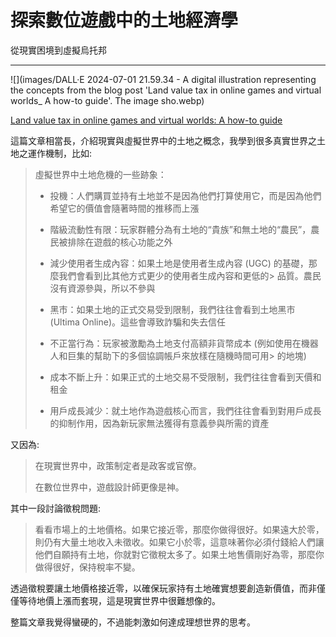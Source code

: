 探索數位遊戲中的土地經濟學
===
從現實困境到虛擬烏托邦

---

![](images/DALL·E 2024-07-01 21.59.34 - A digital illustration representing the concepts from the blog post 'Land value tax in online games and virtual worlds_ A how-to guide'. The image sho.webp)

[Land value tax in online games and virtual worlds: A how-to guide](https://progressandpoverty.substack.com/p/land-value-tax-in-online-games-and)

這篇文章相當長，介紹現實與虛擬世界中的土地之概念，我學到很多真實世界之土地之運作機制，比如:

> 虛擬世界中土地危機的一些跡象：
> * 投機：人們購買並持有土地並不是因為他們打算使用它，而是因為他們希望它的價值會隨著時間的推移而上漲
> 
> * 階級流動性有限：玩家群體分為有土地的“貴族”和無土地的“農民”，農民被排除在遊戲的核心功能之外
> 
> * 減少使用者生成內容：如果土地是使用者生成內容 (UGC) 的基礎，那麼我們會看到比其他方式更少的使用者生成內容和更低的> 品質。農民沒有資源參與，所以不參與
> 
> * 黑市：如果土地的正式交易受到限制，我們往往會看到土地黑市 (Ultima Online)。這些會導致詐騙和失去信任
> 
> * 不正當行為：玩家被激勵為土地支付高額非貨幣成本 (例如使用在機器人和巨集的幫助下的多個協調帳戶來放樣在隨機時間可用> 的地塊)
> 
> * 成本不斷上升：如果正式的土地交易不受限制，我們往往會看到天價和租金
> 
> * 用戶成長減少：就土地作為遊戲核心而言，我們往往會看到對用戶成長的抑制作用，因為新玩家無法獲得有意義參與所需的資產

又因為:

>在現實世界中，政策制定者是政客或官僚。
>
>在數位世界中，遊戲設計師更像是神。

其中一段討論徵稅問題:

>看看市場上的土地價格。如果它接近零，那麼你做得很好。如果遠大於零，則仍有大量土地收入未徵收。如果它小於零，這意味著你必須付錢給人們讓他們自願持有土地，你就對它徵稅太多了。如果土地售價剛好為零，那麼你做得很好，保持稅率不變。

透過徵稅要讓土地價格接近零，以確保玩家持有土地確實想要創造新價值，而非僅僅等待地價上漲而套現，這是現實世界中很難想像的。

整篇文章我覺得蠻硬的，不過能刺激如何達成理想世界的思考。